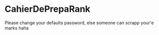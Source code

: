 # CahierDePrepaRank
Please change your defaults password, else someone can scrapp your'e marks haha
